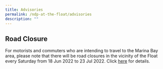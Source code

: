 ```yaml
---
title: Advisories
permalink: /ndp-at-the-float/advisories
description: ""
---
```

## Road Closure

For motorists and commuters who are intending to travel to the Marina Bay area, please note that there will be road closures in the vicinity of the Float every Saturday from 18 Jun 2022 to 23 Jul 2022. Click [here](/files/Road%20Closure%20Infographic%2018Jun23Jul2.pdf) for details.